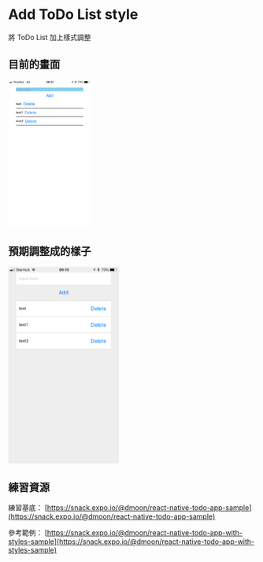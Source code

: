 # Add ToDo List style

將 ToDo List 加上樣式調整

## 目前的畫面

<img src="assets/todoList-before-styling.jpeg" width="auto" height="300" />

## 預期調整成的樣子

<img src="assets/todoList-after-styling.jpeg" width="auto" height="400" />

## 練習資源

練習基底： [https://snack.expo.io/@dmoon/react-native-todo-app-sample](https://snack.expo.io/@dmoon/react-native-todo-app-sample)

參考範例： [https://snack.expo.io/@dmoon/react-native-todo-app-with-styles-sample](https://snack.expo.io/@dmoon/react-native-todo-app-with-styles-sample)
